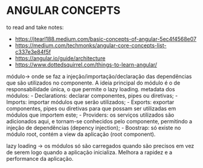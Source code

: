 # ANGULAR CONCEPTS 

to read and take notes:

- https://jtearl188.medium.com/basic-concepts-of-angular-5ec4f4568e07
- https://medium.com/techmonks/angular-core-concepts-list-c337e3e84f5f
- https://angular.io/guide/architecture
- https://www.dottedsquirrel.com/things-to-learn-angular/


módulo-> onde se faz a injeção/importação/declaração das dependências que são utilizados no componente. A ideia principal do módulo é o de responsabilidade única, o que permite o lazy loading.
    metadata dos módulos:
      - Declarations: declarar componentes, pipes ou diretivas;
      - Imports: importar módulos que serão utilizados;
      - Exports:  exportar componentes, pipes ou diretivas para que possam ser utilizadas em módulos que importem este;
      - Providers: os serviços utilizados são adicionados aqui, e tornam-se conhecidos pelo componente, permitindo a injeção de dependências (depency injection);
      - Boostrap: só existe no módulo root, contém a view da aplicação (root component).

lazy loading -> os módulos só são carregados quando são precisos em vez de serem logo quando a aplicação inicializa. Melhora a rapidez e a performance da aplicação.

